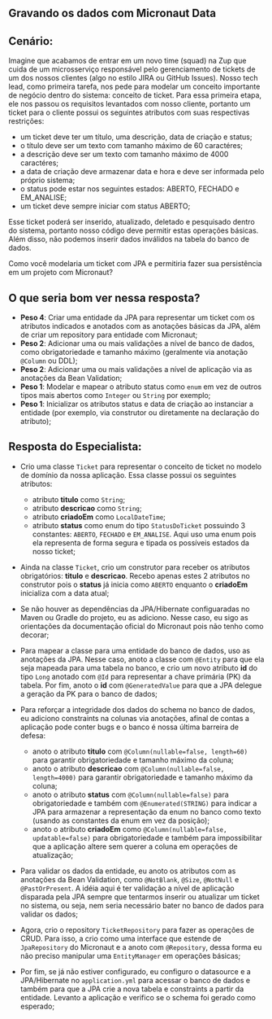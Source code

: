 ## Gravando os dados com Micronaut Data

## Cenário:

Imagine que acabamos de entrar em um novo time (squad) na Zup que cuida de um microsserviço responsável pelo gerenciamento de tickets de um dos nossos clientes (algo no estilo JIRA ou GitHub Issues). Nosso tech lead, como primeira tarefa, nos pede para modelar um conceito importante de negócio dentro do sistema: conceito de ticket. Para essa primeira etapa, ele nos passou os requisitos levantados com nosso cliente, portanto um ticket para o cliente possui os seguintes atributos com suas respectivas restrições:

- um ticket deve ter um título, uma descrição, data de criação e status;
- o título deve ser um texto com tamanho máximo de 60 caractéres;
- a descrição deve ser um texto com tamanho máximo de 4000 caractéres;
- a data de criação deve armazenar data e hora e deve ser informada pelo próprio sistema;
- o status pode estar nos seguintes estados: ABERTO, FECHADO e EM_ANALISE;
- um ticket deve sempre iniciar com status ABERTO;

Esse ticket poderá ser inserido, atualizado, deletado e pesquisado dentro do sistema, portanto nosso código deve permitir estas operações básicas. Além disso, não podemos inserir dados inválidos na tabela do banco de dados.

Como você modelaria um ticket com JPA e permitiria fazer sua persistência em um projeto com Micronaut?

## O que seria bom ver nessa resposta?

- **Peso 4**: Criar uma entidade da JPA para representar um ticket com os atributos indicados e anotados com as anotações básicas da JPA, além de criar um repository para entidade com Micronaut;
- **Peso 2**: Adicionar uma ou mais validações a nível de banco de dados, como obrigatoriedade e tamanho máximo (geralmente via anotação `@Column` ou DDL);
- **Peso 2**: Adicionar uma ou mais validações a nível de aplicação via as anotações da Bean Validation;
- **Peso 1**: Modelar e mapear o atributo status como `enum` em vez de outros tipos mais abertos como `Integer` ou `String` por exemplo;
- **Peso 1**: Inicializar os atributos status e data de criação ao instanciar a entidade (por exemplo, via construtor ou diretamente na declaração do atributo);

## Resposta do Especialista:

- Crio uma classe `Ticket` para representar o conceito de ticket no modelo de domínio da nossa aplicação. Essa classe possui os seguintes atributos:
    - atributo **titulo** como `String`;
    - atributo **descricao** como `String`;
    - atributo **criadoEm** como `LocalDateTime`;
    - atributo **status** como enum do tipo `StatusDoTicket` possuindo 3 constantes: `ABERTO`, `FECHADO` e `EM_ANALISE`. Aqui uso uma enum pois ela representa de forma segura e tipada os possíveis estados da nosso ticket;

- Ainda na classe `Ticket`, crio um construtor para receber os atributos obrigatórios: **titulo** e **descricao**. Recebo apenas estes 2 atributos no construtor pois o **status** já inicia como `ABERTO` enquanto o **criadoEm** inicializa com a data atual;

- Se não houver as dependências da JPA/Hibernate configuaradas no Maven ou Gradle do projeto, eu as adiciono. Nesse caso, eu sigo as orientações da documentação oficial do Micronaut pois não tenho como decorar;

- Para mapear a classe para uma entidade do banco de dados, uso as anotações da JPA. Nesse caso, anoto a classe com `@Entity` para que ela seja mapeada para uma tabela no banco, e crio um novo atributo **id** do tipo `Long` anotado com `@Id` para representar a chave primária (PK) da tabela. Por fim, anoto o **id** com `@GeneratedValue` para que a JPA delegue a geração da PK para o banco de dados;

- Para reforçar a integridade dos dados do schema no banco de dados, eu adiciono constraints na colunas via anotações, afinal de contas a aplicação pode conter bugs e o banco é nossa última barreira de defesa:
    - anoto o atributo **titulo** com `@Column(nullable=false, length=60)` para garantir obrigatoriedade e tamanho máximo da coluna;
    - anoto o atributo **descricao** com `@Column(nullable=false, length=4000)` para garantir obrigatoriedade e tamanho máximo da coluna;
    - anoto o atributo **status** com `@Column(nullable=false)` para obrigatoriedade e também com `@Enumerated(STRING)` para indicar a JPA para armazenar a representação da enum no banco como texto (usando as constantes da enum em vez da posição);
    - anoto o atributo **criadoEm** como `@Column(nullable=false, updatable=false)` para obrigatoriedade e também para impossibilitar que a aplicação altere sem querer a coluna em operações de atualização;

- Para validar os dados da entidade, eu anoto os atributos com as anotações da Bean Validation, como `@NotBlank`, `@Size`, `@NotNull` e `@PastOrPresent`. A idéia aqui é ter validação a nível de aplicação disparada pela JPA sempre que tentarmos inserir ou atualizar um ticket no sistema, ou seja, nem seria necessário bater no banco de dados para validar os dados;

- Agora, crio o repository `TicketRepository` para fazer as operações de CRUD. Para isso, a crio como uma interface que estende de `JpaRepository` do Micronaut e a anoto com `@Repository`, dessa forma eu não preciso manipular uma `EntityManager` em operações básicas;

- Por fim, se já não estiver configurado, eu configuro o datasource e a JPA/Hibernate no `application.yml` para acessar o banco de dados e também para que a JPA crie a nova tabela e constraints a partir da entidade. Levanto a aplicação e verifico se o schema foi gerado como esperado;

